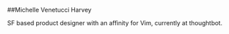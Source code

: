 ##Michelle Venetucci Harvey

SF based product designer with an affinity for Vim, currently at thoughtbot.
